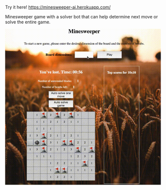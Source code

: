 Try it here!
https://minesweeper-ai.herokuapp.com/

Minesweeper game with a solver bot that can help determine next move or solve the entire game.

![](https://github.com/michellesri/minesweeper/blob/master/misc/minesweeper_bot.gif)

